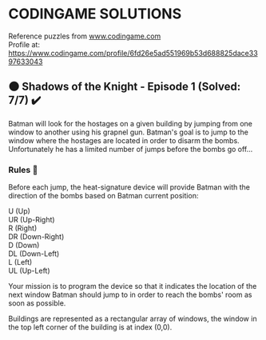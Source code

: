 # CODINGAME SOLUTIONS

Reference puzzles from www.codingame.com  
Profile at: https://www.codingame.com/profile/6fd26e5ad551969b53d688825dace3397633043

## :new_moon: Shadows of the Knight - Episode 1 (Solved: 7/7) :heavy_check_mark:

Batman will look for the hostages on a given building by jumping from one window to another using his grapnel gun. Batman's goal is to jump to the window where the hostages are located in order to disarm the bombs. Unfortunately he has a limited number of jumps before the bombs go off...

### Rules :book:

Before each jump, the heat-signature device will provide Batman with the direction of the bombs based on Batman current position:  
  
U (Up)  
UR (Up-Right)  
R (Right)  
DR (Down-Right)  
D (Down)  
DL (Down-Left)  
L (Left)  
UL (Up-Left)  

Your mission is to program the device so that it indicates the location of the next window Batman should jump to in order to reach the bombs' room as soon as possible.

Buildings are represented as a rectangular array of windows, the window in the top left corner of the building is at index (0,0).

